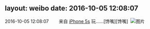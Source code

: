 layout: weibo
date: 2016-10-05 12:08:07
---
<meta name="referrer" content="no-referrer" />

2016-10-05 12:08:07  &nbsp;&nbsp;&nbsp;&nbsp;&nbsp;&nbsp; 来自 <a href="sinaweibo://customweibosource" rel="nofollow">iPhone 5s</a>
玩……[馋嘴][馋嘴] ​​​
![图片](https://ww4.sinaimg.cn/large/6d2a6003jw1f8h9jm0usjj20rs0kuafm.jpg)
